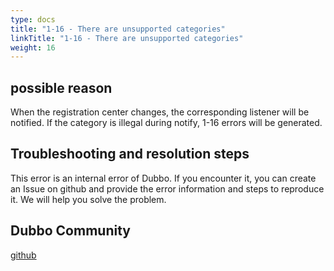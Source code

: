 ```yaml
---
type: docs
title: "1-16 - There are unsupported categories"
linkTitle: "1-16 - There are unsupported categories"
weight: 16
---
```


## possible reason
When the registration center changes, the corresponding listener will be notified. If the category is illegal during notify, 1-16 errors will be generated.


## Troubleshooting and resolution steps
This error is an internal error of Dubbo. If you encounter it, you can create an Issue on github and provide the error information and steps to reproduce it. We will help you solve the problem.


## Dubbo Community
[github](https://github.com/apache/dubbo)

<p style="margin-top: 3rem;"> </p>